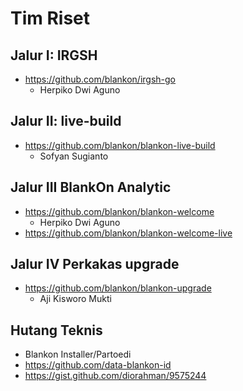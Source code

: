 # Tim Riset

## Jalur I: IRGSH

- https://github.com/blankon/irgsh-go
  - Herpiko Dwi Aguno

## Jalur II: live-build

- https://github.com/blankon/blankon-live-build
  - Sofyan Sugianto

## Jalur III BlankOn Analytic
- https://github.com/blankon/blankon-welcome
  - Herpiko Dwi Aguno
- https://github.com/blankon/blankon-welcome-live

## Jalur IV Perkakas upgrade

- https://github.com/blankon/blankon-upgrade
  - Aji Kisworo Mukti

## Hutang Teknis

- Blankon Installer/Partoedi
- https://github.com/data-blankon-id
- https://gist.github.com/diorahman/9575244
